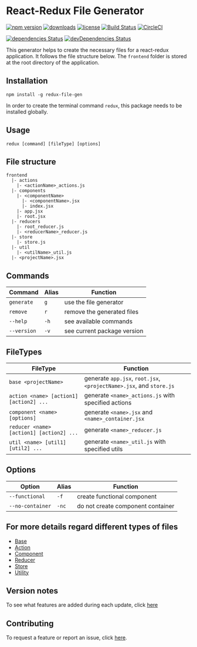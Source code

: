 # React-Redux File Generator

[![npm version](https://badge.fury.io/js/redux-file-gen.svg)][npm_url]
[![downloads](https://img.shields.io/npm/dt/redux-file-gen.svg)][npm_url]
[![license](https://img.shields.io/npm/l/redux-file-gen.svg)][npm_url]
[![Build Status](https://travis-ci.org/davidhu2000/react_redux_generator.svg?branch=master)](https://travis-ci.org/davidhu2000/react_redux_generator)
[![CircleCI](https://circleci.com/gh/davidhu2000/react_redux_generator.svg?style=shield)](https://circleci.com/gh/davidhu2000/react_redux_generator)

[![dependencies Status](https://david-dm.org/davidhu2000/react_redux_generator/status.svg)](https://david-dm.org/davidhu2000/react_redux_generator)
[![devDependencies Status](https://david-dm.org/davidhu2000/react_redux_generator/dev-status.svg)](https://david-dm.org/davidhu2000/react_redux_generator?type=dev)

[npm_url]: https://www.npmjs.org/package/redux-file-gen

This generator helps to create the necessary files for a react-redux application. It follows the file structure below. The `frontend` folder is stored at the root directory of the application.

## Installation

    npm install -g redux-file-gen

In order to create the terminal command `redux`, this package needs to be installed globally.

## Usage

    redux [command] [fileType] [options]

## File structure

```file
frontend
  |- actions
    |- <actionName>_actions.js
  |- components
    |- <componentName>
      |- <componentName>.jsx
      |- index.jsx
    |- app.jsx
    |- root.jsx
  |- reducers
    |- root_reducer.js
    |- <reducerName>_reducer.js
  |- store
    |- store.js
  |- util
    |- <utilName>_util.js
  |- <projectName>.jsx
```

## Commands

| Command     | Alias | Function                    |
|-------------|-------|-----------------------------|
| `generate`  | `g`   | use the file generator      |
| `remove`    | `r`   | remove the generated files  |
| `--help`    | `-h`  | see available commands      |
| `--version` | `-v`  | see current package version |

## FileTypes

| FileType                                 | Function                                                            |
|------------------------------------------|---------------------------------------------------------------------|
| `base <projectName>`                     | generate `app.jsx`, `root.jsx`, `<projectName>.jsx`, and `store.js` |
| `action <name> [action1] [action2] ...`  | generate `<name>_actions.js` with specified actions                 |
| `component <name> [options]`             | generate `<name>.jsx` and `<name>_container.jsx`                    |
| `reducer <name> [action1] [action2] ...` | generate `<name>_reducer.js`                                        |
| `util <name> [util1] [util2] ...`        | generate `<name>_util.js` with specified utils                      |

## Options

| Option           | Alias | Function                          |
|------------------|-------|-----------------------------------|
| `--functional`   | `-f`  | create functional component       |
| `--no-container` | `-nc` | do not create component container |

## For more details regard different types of files

- [Base](docs/base.md)
- [Action](docs/action.md)
- [Component](docs/component.md)
- [Reducer](docs/reducer.md)
- [Store](docs/store.md)
- [Utility](docs/util.md)

## Version notes

To see what features are added during each update, click [here](docs/update_notes.md)

## Contributing

To request a feature or report an issue, click [here](https://github.com/davidhu2000/react_redux_generator/issues).
